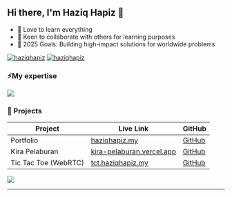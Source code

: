 ## Hi there, I'm Haziq Hapiz 👋


- 🌱 Love to learn everything
- 👯 Keen to collaborate with others for learning purposes
- 🥅 2025 Goals: Building high-impact solutions for worldwide problems

<p align="left"> <a href="https://zyqhpz.github.io" target="blank"><img src="https://img.shields.io/badge/zyqhpz.github.io-FF2D20?style=for-the-badge&logo=aboutdotme&logoColor=white" alt="haziqhapiz" /></a>
<a href="https://www.linkedin.com/in/haziqhapiz/" target="blank"><img src="https://img.shields.io/badge/linkedin-0077B5?style=for-the-badge" alt="haziqhapiz" /></a>
</p>

### ⚡My expertise

<p align="left">
  <a href="https://go-skill-icons.vercel.app/">
    <img
      src="https://go-skill-icons.vercel.app/api/icons?i=python,fastapi,golang,javascript,typescript,react,next,docker,mongodb,mysql,postgresql,oracle&theme=light"
    />
  </a>
</p>

### :hammer: Projects

| Project                   | Live Link                                         | GitHub                                                          |
|---------------------------|---------------------------------------------------|-----------------------------------------------------------------|
| Portfolio | [haziqhapiz.my](https://haziqhapiz.my) | [GitHub](https://github.com/zyqhpz/zyqhpz.github.io) |
| Kira Pelaburan | [kira-pelaburan.vercel.app](https://kira-pelaburan.vercel.app/) | [GitHub](https://github.com/zyqhpz/kira-pelaburan) |
| Tic Tac Toe (WebRTC) | [tct.haziqhapiz.my](https://tct.haziqhapiz.my/) | [GitHub](https://github.com/zyqhpz/tic-tac-toe) |

![](https://komarev.com/ghpvc/?username=zyqhpz&style=flat-square&base=2000)

---
